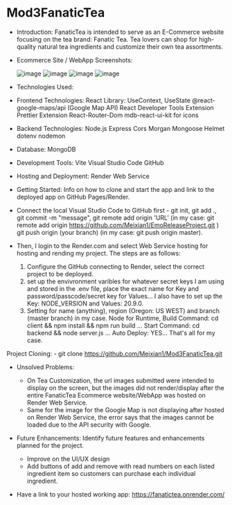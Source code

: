 # Mod3FanaticTea

- Introduction: FanaticTea is intended to serve as an E-Commerce website focusing on the tea brand: Fanatic Tea. Tea lovers can shop for high-quality natural tea ingredients and customize their own tea assortments.

- Ecommerce Site / WebApp Screenshots:

  ![image](https://github.com/Meixian1/Mod3FanaticTea/assets/124223514/e253c56f-fb3f-49a4-b96f-7b104300ad57)
 ![image](https://github.com/Meixian1/Mod3FanaticTea/assets/124223514/ef2ebb69-8a58-43f3-9c3c-f522371547a6)
  ![image](https://github.com/Meixian1/Mod3FanaticTea/assets/124223514/2d4e6547-f1b5-4e07-b295-6fd21f7fb6d0)
![image](https://github.com/Meixian1/Mod3FanaticTea/assets/124223514/70158fe8-ad21-4e54-aa4c-4cd621f133a8)



 
- Technologies Used:
- Frontend Technologies:
React Library: UseContext, UseState
@react-google-maps/api (Google Map API)
React Developer Tools Extension
Prettier Extension
React-Router-Dom
mdb-react-ui-kit for icons

- Backend Technologies:
Node.js
Express
Cors
Morgan
Mongoose
Helmet
dotenv
nodemon

- Database:
MongoDB

- Development Tools:
Vite
Visual Studio Code
GitHub

- Hosting and Deployment:
Render Web Service
  
- Getting Started: Info on how to clone and start the app and link to the deployed app on GitHub Pages/Render.
- Connect the local Visual Studio Code to GitHub first - git init, git add ., git commit -m "message", git remote add origin 'URL' (in my case: git remote add origin https://github.com/Meixian1/EmoReleaseProject.git ) git push origin (your branch) (in my case: git push origin master).
- Then, I login to the Render.com and select Web Service hosting for hosting and rending my project. The steps are as follows:
  1. Configure the GitHub connecting to Render, select the correct project to be deployed.
  2. set up the envivronment varibles for whatever secret keys I am using and stored in the .env file, place the exact name for Key and password/passcode/secret key for Values... I also have to set up the Key: NODE_VERSION and Values: 20.9.0.
  3. Setting for name (anything), region (Oregon: US WEST) and branch (master branch) in my case. Node for Runtime, Build Command: cd client && npm install && npm run build ... Start Command: cd backend && node server.js ... Auto Deploy: YES... That's all for my case. 

Project Cloning: - git clone https://github.com/Meixian1/Mod3FanaticTea.git

- Unsolved Problems:
  - On Tea Customization, the url images submitted were intended to display on the screen, but the images did not render/display after the entire FanaticTea Ecommerce website/WebApp was hosted on Render Web Service.
  - Same for the image for the Google Map is not displaying after hosted on Render Web Service, the error says that the images cannot be loaded due to the API security with Google. 

- Future Enhancements: Identify future features and enhancements planned for the project.
  - Improve on the UI/UX design
  - Add buttons of add and remove with read numbers on each listed ingredient item so customers can purchase each individual ingredient.
  
- Have a link to your hosted working app: https://fanatictea.onrender.com/
 
